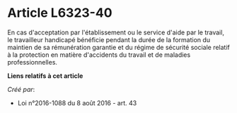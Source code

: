 # Article L6323-40

En cas d'acceptation par l'établissement ou le service d'aide par le travail, le travailleur handicapé bénéficie pendant la
durée de la formation du maintien de sa rémunération garantie et du régime de sécurité sociale relatif à la protection en
matière d'accidents du travail et de maladies professionnelles.

**Liens relatifs à cet article**

_Créé par_:

  - Loi n°2016-1088 du 8 août 2016 - art. 43
